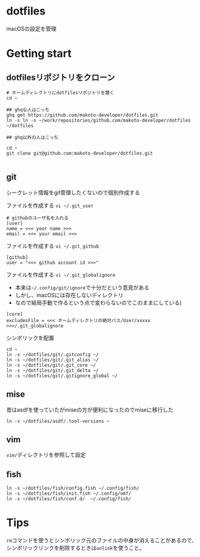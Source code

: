 # dotfiles

macOSの設定を管理

# Getting start

## dotfilesリポジトリをクローン

```shell
# ホームディレクトリにdotfilesリポジトリを置く
cd ~

## ghqな人はこっち
ghq get https://github.com/makoto-developer/dotfiles.git
ln -s ln -s ~/work/repositories/github.com/makoto-developer/dotfiles ~/dotfiles

## ghq以外の人はこっち

cd ~
git clone git@github.com:makoto-developer/dotfiles.git
```

```cookie

```

## git

シークレット情報をgit管理したくないので個別作成する

ファイルを作成する `vi ~/.git_user`

```shell
# githubのユーザ名を入れる
[user]
name = <<< your name >>>
email = <<< your email >>>
```

ファイルを作成する `vi ~/.git_github`

```shell
[github]
user = "<<< github account id >>>"
```

ファイルを作成する `vi ~/.git_globalignore`

- 本来は`~/.config/git/ignore`で十分だという意見がある
- しかし、macOSには存在しないディレクトリ
- なので結局手動で作るという点で変わらないのでこのままにしている)

```
[core] 
excludesFile = <<< ホームディレクトリの絶対パス/User/xxxxx >>>/.git_globalignore
```

シンボリックを配置

```shell
cd ~
ln -s ~/dotfiles/git/.gitconfig ~/
ln -s ~/dotfiles/git/.git_alias ~/
ln -s ~/dotfiles/git/.git_core ~/
ln -s ~/dotfiles/git/.git_delta ~/
ln -s ~/dotfiles/git/.gitignore_global ~/
```

## mise

昔はasdfを使っていたがmiseの方が便利になったのでmiseに移行した

```shell
ln -s ~/dotfiles/asdf/.tool-versions ~
```

## vim

`vim/`ディレクトリを参照して設定

## fish

```shell
ln -s ~/dotfiles/fish/config.fish ~/.config/fish/
ln -s ~/dotfiles/fish/init.fish ~/.config/omf/
ln -s ~/dotfiles/fish/conf.d/  ~/.config/fish/
```


# Tips

`rm`コマンドを使うとシンボリック元のファイルの中身が消えることがあるので、シンボリックリンクを削除するときは`unlink`を使うこと。

